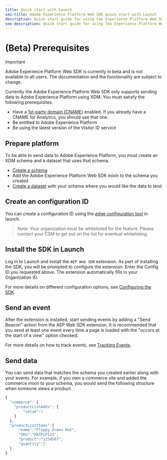 ```yaml
---
title: Quick start with Launch
seo-title: Adobe Experience Platform Web SDK quick start with Launch
description: Quick start guide for using the Experience Platform Web SDK extension to collect data
seo-description: Quick start guide for using the Experience Platform Web SDK extension to collect data
---
```


# (Beta) Prerequisites

>[!IMPORTANT]
>
>Adobe Experience Platform Web SDK is currently in beta and is not available to all users. The documentation and the functionality are subject to change.

Currently the Adobe Experience Platform Web SDK only supports sending data to Adobe Experience Platform using XDM. You must satisfy the following prerequisites.

- Have a [1st-party domain (CNAME)](https://docs.adobe.com/content/help/en/core-services/interface/ec-cookies/cookies-first-party.html) enabled. If you already have a CNAME for Analytics, you should use that one.
- Be entitled to Adobe Experience Platform
- Be using the latest version of the Visitor ID service

## Prepare platform

To be able to send data to Adobe Experience Platform, you must create an XDM schema and a dataset that uses that schema.

- [Create a schema](../../xdm/tutorials/create-schema-ui.md)
- Add the Adobe Experience Platform Web SDK mixin to the schema you created
- [Create a dataset](https://platform.adobe.com/dataset/overview) with your schema where you would like the data to land

## Create an configuration ID

You can create a configuration ID using the [edge configuration tool](../fundamentals/edge-configuration.md) in launch.

>Note: Your organization must be whitelisted for the feature. Please contact your CSM to get put on the list for eventual whitelisting.

## Install the SDK in Launch

Log in to Launch and install the `AEP Web SDK` extension. As part of installing the SDK, you will be prompted to configure the extension. Enter the Config ID you requested above. The extension automatically fills in your Organization ID.

For more details on different configuration options, see [Configuring the SDK](../fundamentals/configuring-the-sdk.md).

## Send an event

After the extension is installed, start sending events by adding a "Send Beacon" action from the AEP Web SDK extension. It is recommended that you send at least one event every time a page is loaded with the "occurs at the start of a view" option checked.

For more details on how to track events, see [Tracking Events](../fundamentals/tracking-events.md).

## Send data

You can send data that matches the schema you created earlier along with your events. For example, if you own a commerce site and added the commerce mixin to your schema, you would send the following structure when someone views a product.

```javascript
{
  "commerce": {
    "productListAdds": {
        "value":1
    }
  },
  "productListItems":{
      "name":"Floppy Green Hat",
      "SKU":"HATFLP123",
      "product":"1234567",
      "quantity":2
  }
}
```
